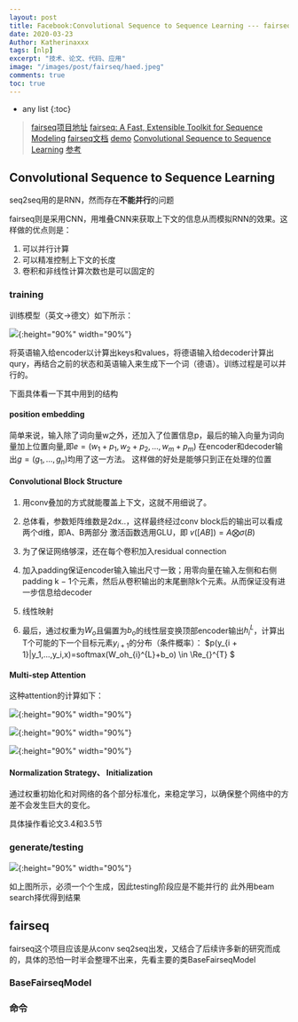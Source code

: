```yaml
---
layout: post
title: Facebook:Convolutional Sequence to Sequence Learning --- fairseq
date: 2020-03-23
Author: Katherinaxxx
tags: [nlp]
excerpt: "技术、论文、代码、应用"
image: "/images/post/fairseq/haed.jpeg"
comments: true
toc: true
---
```


<head>
    <script src="https://cdn.mathjax.org/mathjax/latest/MathJax.js?config=TeX-AMS-MML_HTMLorMML" type="text/javascript"></script>
    <script type="text/x-mathjax-config">
        MathJax.Hub.Config({
            tex2jax: {
            skipTags: ['script', 'noscript', 'style', 'textarea', 'pre'],
            inlineMath: [['$','$']]
            }
        });
    </script>
</head>

* any list
{:toc}

>[fairseq项目地址](https://github.com/pytorch/fairseq)
[fairseq: A Fast, Extensible Toolkit for Sequence Modeling](https://www.aclweb.org/anthology/N19-4009/)
[fairseq文档](https://fairseq.readthedocs.io/en/latest/)
[demo](https://www.youtube.com/watch?v=OtgDdWtHvto)
[Convolutional Sequence to Sequence Learning](https://arxiv.org/pdf/1705.03122.pdf)
[参考](https://blog.csdn.net/u012931582/article/details/83719158)

## Convolutional Sequence to Sequence Learning

seq2seq用的是RNN，然而存在**不能并行**的问题

fairseq则是采用CNN，用堆叠CNN来获取上下文的信息从而模拟RNN的效果。这样做的优点则是：
1. 可以并行计算
2. 可以精准控制上下文的长度
3. 卷积和非线性计算次数也是可以固定的

### training

训练模型（英文->德文）如下所示：

![](https://katherinaxxx.github.io/images/post/fairseq/convseq2seq/1.png#width-full){:height="90%" width="90%"}

将英语输入给encoder以计算出keys和values，将德语输入给decoder计算出qury，再结合之前的状态和英语输入来生成下一个词（德语）。训练过程是可以并行的。

下面具体看一下其中用到的结构

#### position embedding

简单来说，输入除了词向量w之外，还加入了位置信息p，最后的输入向量为词向量加上位置向量,即$e=(w_1+p_1,w_2+p_2,...,w_m+p_m)$
在encoder和decoder输出$g=(g_1,...,g_n)$均用了这一方法。
这样做的好处是能够只到正在处理的位置

#### Convolutional Block Structure

1. 用conv叠加的方式就能覆盖上下文，这就不用细说了。

2. 总体看，参数矩阵维数是2dx..，这样最终经过conv block后的输出可以看成两个d维，即A、B两部分
激活函数选用GLU，即 $v([AB])=A\bigotimes \sigma(B)$

3. 为了保证网络够深，还在每个卷积加入residual connection

4. 加入padding保证encoder输入输出尺寸一致；用零向量在输入左侧和右侧padding k − 1个元素，然后从卷积输出的末尾删除k个元素。从而保证没有进一步信息给decoder

5. 线性映射

6. 最后，通过权重为$W_o$且偏置为$b_o$的线性层变换顶部encoder输出$h_{i}^{L}$，计算出T个可能的下一个目标元素$y_{i + 1}$的分布（条件概率）：
$p(y_{i + 1}|y_1,...,y_i,x)=softmax(W_oh_{i}^{L}+b_o) \in \Re_{}^{T} $

#### Multi-step Attention

这种attention的计算如下：

![](https://katherinaxxx.github.io/images/post/fairseq/convseq2seq/3.png#width-full){:height="90%" width="90%"}

![](https://katherinaxxx.github.io/images/post/fairseq/convseq2seq/4.png#width-full){:height="90%" width="90%"}

![](https://katherinaxxx.github.io/images/post/fairseq/convseq2seq/5.png#width-full){:height="90%" width="90%"}

#### Normalization Strategy、 Initialization

通过权重初始化和对网络的各个部分标准化，来稳定学习，以确保整个网络中的方差不会发生巨大的变化。

具体操作看论文3.4和3.5节

### generate/testing

![](https://katherinaxxx.github.io/images/post/fairseq/convseq2seq/2.gif#width-full){:height="90%" width="90%"}

如上图所示，必须一个个生成，因此testing阶段应是不能并行的
此外用beam search择优得到结果

## fairseq

fairseq这个项目应该是从conv seq2seq出发，又结合了后续许多新的研究而成的，具体的恐怕一时半会整理不出来，先看主要的类BaseFairseqModel

### BaseFairseqModel


### 命令
